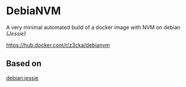 # DebiaNVM
A very minimal automated build of a docker image with NVM on debian _(Jessie)_

https://hub.docker.com/r/z3cka/debianvm

## Based on
[debian:jessie](https://hub.docker.com/r/_/debian/)
